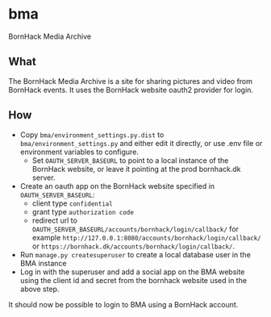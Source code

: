 # bma
BornHack Media Archive

## What
The BornHack Media Archive is a site for sharing pictures and video from BornHack events. It uses the BornHack website oauth2 provider for login.

## How
* Copy `bma/environment_settings.py.dist` to `bma/environment_settings.py` and either edit it directly, or use .env file or environment variables to configure.
    * Set `OAUTH_SERVER_BASEURL` to point to a local instance of the BornHack website, or leave it pointing at the prod bornhack.dk server.
* Create an oauth app on the BornHack website specified in `OAUTH_SERVER_BASEURL`:
    * client type `confidential`
    * grant type `authorization code`
    * redirect url to `OAUTH_SERVER_BASEURL/accounts/bornhack/login/callback/` for example `http://127.0.0.1:8080/accounts/bornhack/login/callback/` or `https://bornhack.dk/accounts/bornhack/login/callback/`.
* Run `manage.py createsuperuser` to create a local database user in the BMA instance
* Log in with the superuser and add a social app on the BMA website using the client id and secret from the bornhack website used in the above step.


It should now be possible to login to BMA using a BornHack account.
